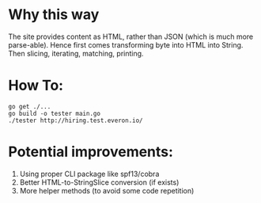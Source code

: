 # Why this way
The site provides content as HTML, rather than JSON (which is much more parse-able).
Hence first comes transforming byte into HTML into String.
Then slicing, iterating, matching, printing.

# How To:

```
go get ./...
go build -o tester main.go
./tester http://hiring.test.everon.io/
```


# Potential improvements:

1. Using proper CLI package like spf13/cobra
2. Better HTML-to-StringSlice conversion (if exists)
3. More helper methods (to avoid some code repetition)